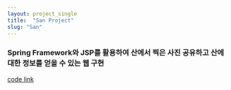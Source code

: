 ```yaml
---
layout: project_single
title:  "San Project"
slug: "San"
---
```

### Spring Framework와 JSP를 활용하여 산에서 찍은 사진 공유하고 산에대한 정보를 얻을 수 있는 웹 구현

[code link](https://github.com/byunginK/sanproject)